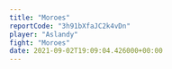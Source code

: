 ```yaml
---
title: "Moroes"
reportCode: "3h91bXfaJC2k4vDn"
player: "Aslandy"
fight: "Moroes"
date: 2021-09-02T19:09:04.426000+00:00
---
```

